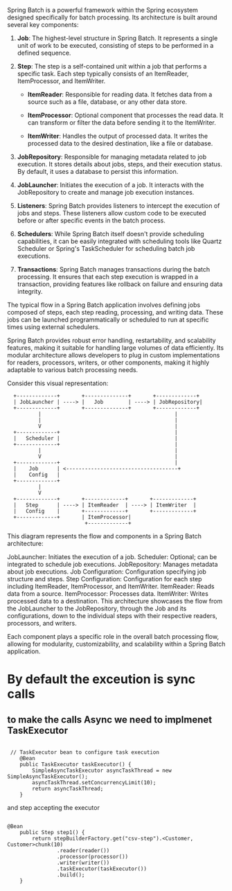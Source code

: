 Spring Batch is a powerful framework within the Spring ecosystem designed specifically for batch processing. Its architecture is built around several key components:

1. **Job**: The highest-level structure in Spring Batch. It represents a single unit of work to be executed, consisting of steps to be performed in a defined sequence.

2. **Step**: The step is a self-contained unit within a job that performs a specific task. Each step typically consists of an ItemReader, ItemProcessor, and ItemWriter.

    - **ItemReader**: Responsible for reading data. It fetches data from a source such as a file, database, or any other data store.
    
    - **ItemProcessor**: Optional component that processes the read data. It can transform or filter the data before sending it to the ItemWriter.
    
    - **ItemWriter**: Handles the output of processed data. It writes the processed data to the desired destination, like a file or database.

3. **JobRepository**: Responsible for managing metadata related to job execution. It stores details about jobs, steps, and their execution status. By default, it uses a database to persist this information.

4. **JobLauncher**: Initiates the execution of a job. It interacts with the JobRepository to create and manage job execution instances.

5. **Listeners**: Spring Batch provides listeners to intercept the execution of jobs and steps. These listeners allow custom code to be executed before or after specific events in the batch process.

6. **Schedulers**: While Spring Batch itself doesn't provide scheduling capabilities, it can be easily integrated with scheduling tools like Quartz Scheduler or Spring's TaskScheduler for scheduling batch job executions.

7. **Transactions**: Spring Batch manages transactions during the batch processing. It ensures that each step execution is wrapped in a transaction, providing features like rollback on failure and ensuring data integrity.

The typical flow in a Spring Batch application involves defining jobs composed of steps, each step reading, processing, and writing data. These jobs can be launched programmatically or scheduled to run at specific times using external schedulers.

Spring Batch provides robust error handling, restartability, and scalability features, making it suitable for handling large volumes of data efficiently. Its modular architecture allows developers to plug in custom implementations for readers, processors, writers, or other components, making it highly adaptable to various batch processing needs.

Consider this visual representation:

```
  +-------------+       +--------------+       +-------------+
  | JobLauncher | ----> |   Job        | ----> | JobRepository|
  +-------------+       +--------------+       +-------------+
          |                                           |
          |                                           |
          V                                           |
  +-------------+                                     |
  |   Scheduler |                                     |
  +-------------+                                     |
          |                                           |
          V                                           |
  +-------------+                                     |
  |    Job      | <------------------------------------+
  |    Config   |
  +-------------+      
          |
          V
  +-------------+       +-------------+       +-------------+
  |   Step      | ----> | ItemReader  | ----> | ItemWriter  |
  |   Config    |       +-------------+       +-------------+
  +-------------+       | ItemProcessor|  
                         +-------------+

```

This diagram represents the flow and components in a Spring Batch architecture:

JobLauncher: Initiates the execution of a job.
Scheduler: Optional; can be integrated to schedule job executions.
JobRepository: Manages metadata about job executions.
Job Configuration: Configuration specifying job structure and steps.
Step Configuration: Configuration for each step including ItemReader, ItemProcessor, and ItemWriter.
ItemReader: Reads data from a source.
ItemProcessor: Processes data.
ItemWriter: Writes processed data to a destination.
This architecture showcases the flow from the JobLauncher to the JobRepository, through the Job and its configurations, down to the individual steps with their respective readers, processors, and writers.

Each component plays a specific role in the overall batch processing flow, allowing for modularity, customizability, and scalability within a Spring Batch application.


# By default the exceution is sync calls 

## to make the calls Async we need to implmenet TaskExecutor 

```

 // TaskExecutor bean to configure task execution
    @Bean
    public TaskExecutor taskExecutor() {
        SimpleAsyncTaskExecutor asyncTaskThread = new SimpleAsyncTaskExecutor();
        asyncTaskThread.setConcurrencyLimit(10);
        return asyncTaskThread;
    }

```

and step accepting the executor 

```

@Bean
    public Step step1() {
        return stepBuilderFactory.get("csv-step").<Customer, Customer>chunk(10)
                .reader(reader())
                .processor(processor())
                .writer(writer())
                .taskExecutor(taskExecutor())
                .build();
    }

```
